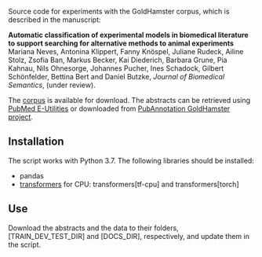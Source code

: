 
Source code for experiments with the GoldHamster corpus, which is described in the manuscript:

**Automatic classification of experimental models in biomedical literature to support searching for alternative methods to animal experiments**
Mariana Neves, Antonina Klippert, Fanny Knöspel, Juliane Rudeck, Ailine Stolz, Zsofia Ban, Markus Becker, Kai Diederich, Barbara Grune, Pia Kahnau, Nils Ohnesorge, Johannes Pucher, Ines Schadock, Gilbert Schönfelder, Bettina Bert and Daniel Butzke, *Journal of Biomedical Semantics*, (under review).

The [corpus](https://doi.org/10.5281/zenodo.7152295) is available for download. The abstracts can be retrieved using [PubMed E-Utilities](https://www.ncbi.nlm.nih.gov/books/NBK25500/) or downloaded from [PubAnnotation GoldHamster project](http://pubannotation.org/projects/GoldHamster).

## Installation

The script works with Python 3.7. The following libraries should be installed:

- pandas
- [transformers](https://huggingface.co/docs/transformers/installation) for CPU: transformers[tf-cpu] and transformers[torch]

## Use

Download the abstracts and the data to their folders, [TRAIN_DEV_TEST_DIR] and [DOCS_DIR], respectively, and update them in the script.


